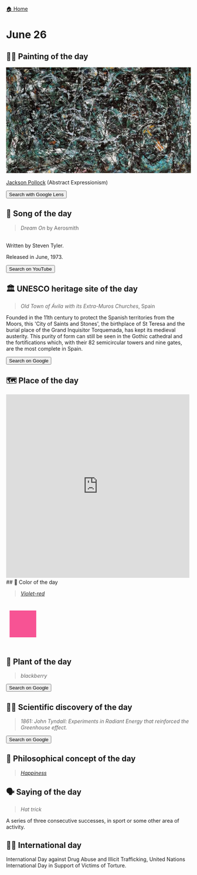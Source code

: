 
[🏠 Home](../../index.md)

# June 26

## 🧑‍🎨 Painting of the day

<img width="600" src="../img/Jackson_Pollock_6.jpg">

[Jackson Pollock](http://en.wikipedia.org/wiki/Jackson_Pollock) (Abstract Expressionism)

<button class="btn btn-success"
onclick=" window.open('https://lens.google.com/uploadbyurl?url=https://iretes.github.io/one-a-day/data/img/Jackson_Pollock_6.jpg','_blank')">
Search with Google Lens
</button>

## 🎼 Song of the day

> *Dream On*
by Aerosmith

<br />Written by Steven Tyler.

Released in June, 1973.

<button class="btn btn-success"
onclick=" window.open('http://www.youtube.com/search?q=Dream On by Aerosmith','_blank')">
Search on YouTube
</button>

## 🏛️ UNESCO heritage site of the day

> *Old Town of Ávila with its Extra-Muros Churches*, Spain

<p>Founded in the 11th century to protect the Spanish territories from the Moors, this 'City of Saints and Stones', the birthplace of St Teresa and the burial place of the Grand Inquisitor Torquemada, has kept its medieval austerity. This purity of form can still be seen in the Gothic cathedral and the fortifications which, with their 82 semicircular towers and nine gates, are the most complete in Spain.</p>

<button class="btn btn-success"
onclick=" window.open('http://www.google.com/search?q=Old Town of Ávila with its Extra-Muros Churches','_blank')">
Search on Google
</button>

## 🗺️ Place of the day

<iframe
src="https://www.mapcrunch.com"
name="mapcrunch"
width="500"
height="500"
allowTransparency="true"
scrolling="no"
frameborder="0"
>
</iframe>
## 🎨 Color of the day

> *[Violet-red](https://en.wikipedia.org/wiki/Red-violet#Violet-red)*

<div style="color:#F75394; font-size: 100px;">&#9632;</div>

## 🌿 Plant of the day

> *blackberry*

<button class="btn btn-success"
onclick=" window.open('http://www.google.com/search?q=blackberry','_blank')">
Search on Google
</button>

## 🧑‍🔬 Scientific discovery of the day

> *1861: John Tyndall: Experiments in Radiant Energy that reinforced the Greenhouse effect.*

<button class="btn btn-success"
onclick=" window.open('http://www.google.com/search?q=1861: John Tyndall: Experiments in Radiant Energy that reinforced the Greenhouse effect.','_blank')">
Search on Google
</button>

## 💭 Philosophical concept of the day

> *[Happiness](https://en.wikipedia.org/wiki/Happiness)*

## 🗣️ Saying of the day

> *Hat trick*

A series of three consecutive successes, in sport or some other area of activity.

## 🏳️‍🌈 International day

International Day against Drug Abuse and Illicit Trafficking, United Nations International Day in Support of Victims of Torture.
